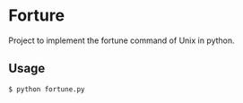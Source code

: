 # Forture

Project to implement the fortune command of Unix in python.

## Usage

```
$ python fortune.py
```
